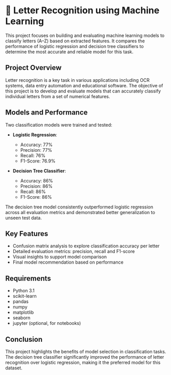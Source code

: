 # 📄 Letter Recognition using Machine Learning

This project focuses on building and evaluating machine learning models to classify letters (A–Z) based on extracted features. It compares the performance of logistic regression and decision tree classifiers to determine the most accurate and reliable model for this task.

## Project Overview

Letter recognition is a key task in various applications including OCR systems, data entry automation and educational software. The objective of this project is to develop and evaluate models that can accurately classify individual letters from a set of numerical features.

## Models and Performance

Two classification models were trained and tested:

- **Logistic Regression**:
  - Accuracy: 77%
  - Precision: 77%
  - Recall: 76%
  - F1-Score: 76.9%

- **Decision Tree Classifier**:
  - Accuracy: 86%
  - Precision: 86%
  - Recall: 86%
  - F1-Score: 86%

The decision tree model consistently outperformed logistic regression across all evaluation metrics and demonstrated better generalization to unseen test data.

## Key Features

- Confusion matrix analysis to explore classification accuracy per letter
- Detailed evaluation metrics: precision, recall and F1-score
- Visual insights to support model comparison
- Final model recommendation based on performance

## Requirements

- Python 3.1
- scikit-learn
- pandas
- numpy
- matplotlib
- seaborn
- jupyter (optional, for notebooks)

## Conclusion

This project highlights the benefits of model selection in classification tasks. The decision tree classifier significantly improved the performance of letter recognition over logistic regression, making it the preferred model for this dataset.
